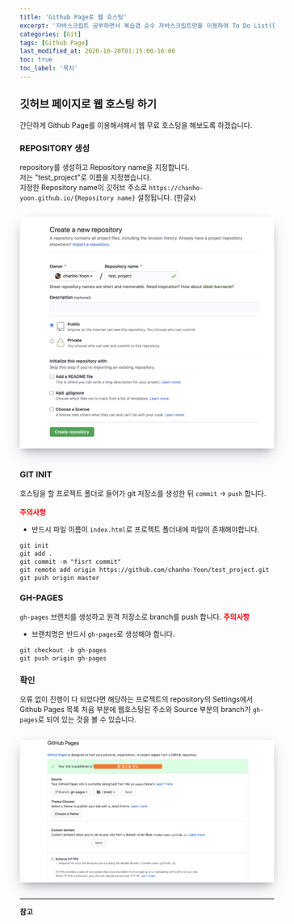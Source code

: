 ```yaml
---
title: 'Github Page로 웹 호스팅'
excerpt: '자바스크립트 공부하면서 복습겸 순수 자바스크립트만을 이용하여 To Do List(할 일 목록)를 만들어 보았습니다.'
categories: [Git]
tags: [Github Page]
last_modified_at: 2020-10-20T01:15:00-16:00
toc: true
toc_label: '목차'
---
```

## 깃허브 페이지로 웹 호스팅 하기

간단하게 Github Page를 이용해서해서 웹 무료 호스팅을 해보도록 하겠습니다.

### REPOSITORY 생성
repository를 생성하고 Repository name을 지정합니다. <br>
저는 "test_project"로 이름을 지정했습니다. <br>
지정한 Repository name이 깃허브 주소로 `https://chanho-yoon.github.io/{Repository name}` 설정됩니다. (한글x)

<img src='/assets/images/githubpageCreate.png' alt='profile' style="width:600px; margin-top:15px; margin-bottom:15px; box-shadow: rgba(50, 50, 93, 0.25) 0px 13px 27px -5px, rgba(0, 0, 0, 0.3) 0px 8px 16px -8px, rgba(0, 0, 0, 0.024) 0px -6px 16px -6px;"/>

### GIT INIT
호스팅을 할 프로젝트 폴더로 들어가 git 저장소를 생성한 뒤 `commit` -> `push` 합니다. <br><br>
<strong><span style="color:red">주의사항</span></strong>
- 반드시 파일 이름이 `index.html`로 프로젝트 폴더내에 파일이 존재해야합니다.

```
git init
git add .
git commit -m "fisrt commit"
git remote add origin https://github.com/chanho-Yoon/test_project.git
git push origin master
```

### GH-PAGES
`gh-pages` 브랜치를 생성하고 원격 저장소로 branch를 push 합니다.
<strong><span style="color:red">주의사항</span></strong>
- 브랜치명은 반드시 `gh-pages`로 생성해야 합니다.

```
git checkout -b gh-pages
git push origin gh-pages
```

### 확인
오류 없이 진행이 다 되었다면 해당하는 프로젝트의 repository의 Settings에서 Github Pages 목록 처음 부분에 웹호스팅된 주소와 Source 부분의 
branch가 `gh-pages`로 되어 있는 것을 볼 수 있습니다.

<img src='/assets/images/githubpageCheck.png' alt='profile' style="width:600px; margin-top:15px; margin-bottom:15px; box-shadow: rgba(50, 50, 93, 0.25) 0px 13px 27px -5px, rgba(0, 0, 0, 0.3) 0px 8px 16px -8px, rgba(0, 0, 0, 0.024) 0px -6px 16px -6px;"/>



---

**참고**

>
